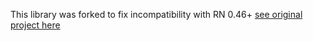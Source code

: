 This library was forked to fix incompatibility with RN 0.46+
[see original project here](https://github.com/react-community/react-native-image-picker)